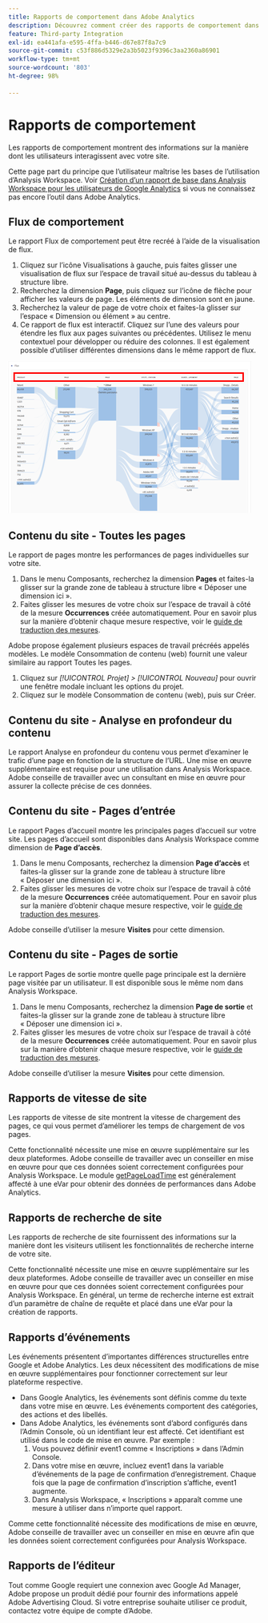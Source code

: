 ```yaml
---
title: Rapports de comportement dans Adobe Analytics
description: Découvrez comment créer des rapports de comportement dans Adobe Analytics
feature: Third-party Integration
exl-id: ea441afa-e595-4ffa-b446-d67e87f8a7c9
source-git-commit: c53f886d5329e2a3b5023f9396c3aa2360a86901
workflow-type: tm+mt
source-wordcount: '803'
ht-degree: 98%

---
```


# Rapports de comportement

Les rapports de comportement montrent des informations sur la manière dont les utilisateurs interagissent avec votre site.

Cette page part du principe que l’utilisateur maîtrise les bases de l’utilisation d’Analysis Workspace. Voir [Création d’un rapport de base dans Analysis Workspace pour les utilisateurs de Google Analytics](create-report.md) si vous ne connaissez pas encore l’outil dans Adobe Analytics.

## Flux de comportement

Le rapport Flux de comportement peut être recréé à l’aide de la visualisation de flux.

1. Cliquez sur l’icône Visualisations à gauche, puis faites glisser une visualisation de flux sur l’espace de travail situé au-dessus du tableau à structure libre.
2. Recherchez la dimension **Page**, puis cliquez sur l’icône de flèche pour afficher les valeurs de page. Les éléments de dimension sont en jaune.
3. Recherchez la valeur de page de votre choix et faites-la glisser sur l’espace « Dimension ou élément » au centre.
4. Ce rapport de flux est interactif. Cliquez sur l’une des valeurs pour étendre les flux aux pages suivantes ou précédentes. Utilisez le menu contextuel pour développer ou réduire des colonnes. Il est également possible d’utiliser différentes dimensions dans le même rapport de flux.

![Rapport de flux](/help/technotes/ga-to-aa/assets/flow.png)

## Contenu du site - Toutes les pages

Le rapport de pages montre les performances de pages individuelles sur votre site.

1. Dans le menu Composants, recherchez la dimension **Pages** et faites-la glisser sur la grande zone de tableau à structure libre « Déposer une dimension ici ».
2. Faites glisser les mesures de votre choix sur l’espace de travail à côté de la mesure **Occurrences** créée automatiquement. Pour en savoir plus sur la manière d’obtenir chaque mesure respective, voir le [guide de traduction des mesures](common-metrics.md).

Adobe propose également plusieurs espaces de travail précréés appelés modèles. Le modèle Consommation de contenu (web) fournit une valeur similaire au rapport Toutes les pages.

1. Cliquez sur *[!UICONTROL Projet] > [!UICONTROL Nouveau]* pour ouvrir une fenêtre modale incluant les options du projet.
2. Cliquez sur le modèle Consommation de contenu (web), puis sur Créer.

## Contenu du site - Analyse en profondeur du contenu

Le rapport Analyse en profondeur du contenu vous permet d’examiner le trafic d’une page en fonction de la structure de l’URL. Une mise en œuvre supplémentaire est requise pour une utilisation dans Analysis Workspace. Adobe conseille de travailler avec un consultant en mise en œuvre pour assurer la collecte précise de ces données.

## Contenu du site - Pages d’entrée

Le rapport Pages d’accueil montre les principales pages d’accueil sur votre site. Les pages d’accueil sont disponibles dans Analysis Workspace comme dimension de **Page d’accès**.

1. Dans le menu Composants, recherchez la dimension **Page d’accès** et faites-la glisser sur la grande zone de tableau à structure libre « Déposer une dimension ici ».
2. Faites glisser les mesures de votre choix sur l’espace de travail à côté de la mesure **Occurrences** créée automatiquement. Pour en savoir plus sur la manière d’obtenir chaque mesure respective, voir le [guide de traduction des mesures](common-metrics.md).

Adobe conseille d’utiliser la mesure **Visites** pour cette dimension.

## Contenu du site - Pages de sortie

Le rapport Pages de sortie montre quelle page principale est la dernière page visitée par un utilisateur. Il est disponible sous le même nom dans Analysis Workspace.

1. Dans le menu Composants, recherchez la dimension **Page de sortie** et faites-la glisser sur la grande zone de tableau à structure libre « Déposer une dimension ici ».
2. Faites glisser les mesures de votre choix sur l’espace de travail à côté de la mesure **Occurrences** créée automatiquement. Pour en savoir plus sur la manière d’obtenir chaque mesure respective, voir le [guide de traduction des mesures](common-metrics.md).

Adobe conseille d’utiliser la mesure **Visites** pour cette dimension.

## Rapports de vitesse de site

Les rapports de vitesse de site montrent la vitesse de chargement des pages, ce qui vous permet d’améliorer les temps de chargement de vos pages.

Cette fonctionnalité nécessite une mise en œuvre supplémentaire sur les deux plateformes. Adobe conseille de travailler avec un conseiller en mise en œuvre pour que ces données soient correctement configurées pour Analysis Workspace. Le module [getPageLoadTime](/help/implement/vars/plugins/getpageloadtime.md) est généralement affecté à une eVar pour obtenir des données de performances dans Adobe Analytics.

## Rapports de recherche de site

Les rapports de recherche de site fournissent des informations sur la manière dont les visiteurs utilisent les fonctionnalités de recherche interne de votre site.

Cette fonctionnalité nécessite une mise en œuvre supplémentaire sur les deux plateformes. Adobe conseille de travailler avec un conseiller en mise en œuvre pour que ces données soient correctement configurées pour Analysis Workspace. En général, un terme de recherche interne est extrait d’un paramètre de chaîne de requête et placé dans une eVar pour la création de rapports.

## Rapports d’événements

Les événements présentent d’importantes différences structurelles entre Google et Adobe Analytics. Les deux nécessitent des modifications de mise en œuvre supplémentaires pour fonctionner correctement sur leur plateforme respective.

* Dans Google Analytics, les événements sont définis comme du texte dans votre mise en œuvre. Les événements comportent des catégories, des actions et des libellés.
* Dans Adobe Analytics, les événements sont d’abord configurés dans l’Admin Console, où un identifiant leur est affecté. Cet identifiant est utilisé dans le code de mise en œuvre. Par exemple :
   1. Vous pouvez définir event1 comme « Inscriptions » dans l’Admin Console.
   2. Dans votre mise en œuvre, incluez event1 dans la variable d’événements de la page de confirmation d’enregistrement. Chaque fois que la page de confirmation d’inscription s’affiche, event1 augmente.
   3. Dans Analysis Workspace, « Inscriptions » apparaît comme une mesure à utiliser dans n’importe quel rapport.

Comme cette fonctionnalité nécessite des modifications de mise en œuvre, Adobe conseille de travailler avec un conseiller en mise en œuvre afin que les données soient correctement configurées pour Analysis Workspace.

## Rapports de l’éditeur

Tout comme Google requiert une connexion avec Google Ad Manager, Adobe propose un produit dédié pour fournir des informations appelé Adobe Advertising Cloud. Si votre entreprise souhaite utiliser ce produit, contactez votre équipe de compte d’Adobe.
